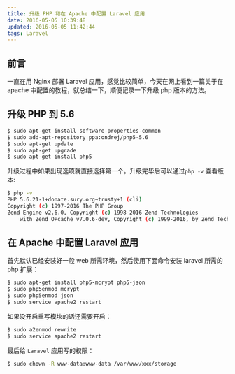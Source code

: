 ```yaml
---
title: 升级 PHP 和在 Apache 中配置 Laravel 应用
date: 2016-05-05 10:39:48
updated: 2016-05-05 11:42:44
tags: Laravel
---
```


## 前言

一直在用 Nginx 部署 Laravel 应用，感觉比较简单，今天在网上看到一篇关于在 apache 中配置的教程，就总结一下，顺便记录一下升级 php 版本的方法。

<!-- more -->

## 升级 PHP 到 5.6

``` bash
$ sudo apt-get install software-properties-common
$ sudo add-apt-repository ppa:ondrej/php5-5.6
$ sudo apt-get update
$ sudo apt-get upgrade
$ sudo apt-get install php5
```

升级过程中如果出现选项就直接选择第一个。升级完毕后可以通过`php -v` 查看版本:

``` bash
$ php -v
PHP 5.6.21-1+donate.sury.org~trusty+1 (cli)
Copyright (c) 1997-2016 The PHP Group
Zend Engine v2.6.0, Copyright (c) 1998-2016 Zend Technologies
    with Zend OPcache v7.0.6-dev, Copyright (c) 1999-2016, by Zend Technologies
```

## 在 Apache 中配置 Laravel 应用

首先默认已经安装好一般 web 所需环境，然后使用下面命令安装 laravel 所需的 php 扩展：

``` bash
$ sudo apt-get install php5-mcrypt php5-json
$ sudo php5enmod mcrypt
$ sudo php5enmod json
$ sudo service apache2 restart
```

如果没开启重写模块的话还需要开启：

``` bash
$ sudo a2enmod rewrite
$ sudo service apache2 restart
```

最后给 `Laravel` 应用写的权限：

``` bash
$ sudo chown -R www-data:www-data /var/www/xxx/storage
```
